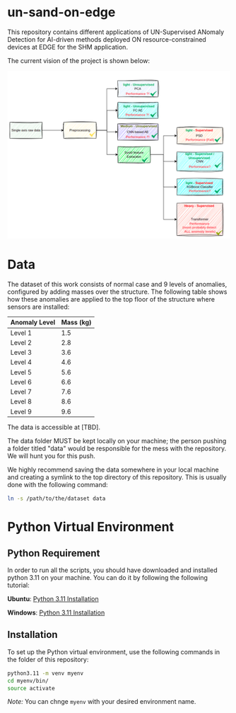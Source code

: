 # un-sand-on-edge
This repository contains different applications of UN-Supervised ANomaly Detection for AI-driven methods deployed ON resource-constrained devices at EDGE for the SHM application. 

The current vision of the project is shown below:

![Pipelines](./docs/pipeline.png)

# Data 

The dataset of this work consists of normal case and 9 levels of anomalies, configured by adding masses over the structure. 
The following table shows how these anomalies are applied to the top floor of the structure where sensors are installed: 

| Anomaly Level | Mass (kg) |
|---------------|-----------|
| Level 1       | 1.5        |
| Level 2       | 2.8        |
| Level 3       | 3.6        |
| Level 4       | 4.6        |
| Level 5       | 5.6        |
| Level 6       | 6.6        |
| Level 7       | 7.6        |
| Level 8       | 8.6        |
| Level 9       | 9.6        |

The data is accessible at [TBD]. 

The data folder MUST be kept locally on your machine; the person pushing a folder titled "data" would be responsible for the mess with the repository. 
We will hunt you for this push. 

We highly recommend saving the data somewhere in your local machine and creating a symlink to the top directory of this repository. 
This is usually done with the following command:  

``` bash
ln -s /path/to/the/dataset data
```

# Python Virtual Environment

## Python Requirement 
In order to run all the scripts, you should have downloaded and installed python 3.11 on your machine. You can do it by following the following tutorial: 

**Ubuntu**: 
[Python 3.11 Installation](https://www.linuxcapable.com/how-to-install-python-3-11-on-ubuntu-linux/)

**Windows**: 
[Python 3.11 Installation](https://www.python.org/downloads/release/python-3110/)

## Installation 
To set up the Python virtual environment, use the following commands in the folder of this repository:
```bash 
python3.11 -m venv myenv 
cd myenv/bin/
source activate
``` 

*Note:* You can chnge ```myenv``` with your desired environment name. 


